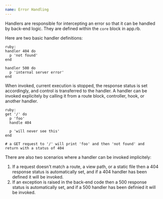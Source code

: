 ```yaml
---
name: Error Handling
---
```


Handlers are responsible for intercepting an error so that it can be handled by back-end logic. They are defined within the `core` block in app.rb.

Here are two basic handler definitions:

    ruby:
    handler 404 do
      p 'not found'
    end

    handler 500 do
      p 'internal server error'
    end

When invoked, current execution is stopped, the response status is set accordingly, and control is transferred to the handler. A handler can be invoked explicitely by calling it from a route block, controller, hook, or another handler.

    ruby:
    get '/' do
      p 'foo'
      handle 404

      p 'will never see this'
    end

    # a GET request to '/' will print 'foo' and then 'not found' and return with a status of 404

There are also two scenarios where a handler can be invoked implicitely:

  1. If a request doesn't match a route, a view path, or a static file then a 404 response status is automatically set, and if a 404 handler has been defined it will be invoked.
  2. If an exception is raised in the back-end code then a 500 response status is automatically set, and if a 500 handler has been definied it will be invoked.
